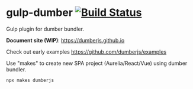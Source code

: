 # gulp-dumber [![Build Status](https://travis-ci.org/dumberjs/gulp-dumber.svg?branch=master)](https://travis-ci.org/dumberjs/gulp-dumber)

Gulp plugin for dumber bundler.

**Document site (WIP)**: https://dumberjs.github.io

Check out early examples https://github.com/dumberjs/examples

Use "makes" to create new SPA project (Aurelia/React/Vue) using dumber bundler.

```bash
npx makes dumberjs
```
